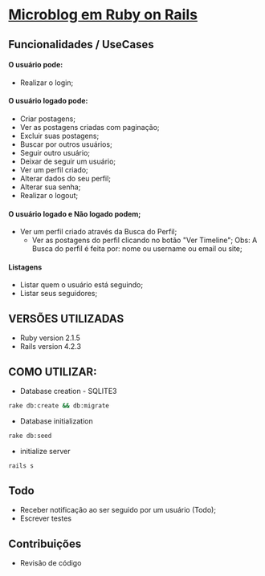 # [Microblog em Ruby on Rails](http://polar-reef-5545.herokuapp.com/)

## Funcionalidades / UseCases

#### O usuário pode:
- Realizar o login;

#### O usuário logado pode:
- Criar postagens;
- Ver as postagens criadas com paginação;
- Excluir suas postagens;
- Buscar por outros usuários;
- Seguir outro usuário;
- Deixar de seguir um usuário;
- Ver um perfil criado;
- Alterar dados do seu perfil;
- Alterar sua senha;
- Realizar o logout;

#### O usuário logado e Não logado podem;
- Ver um perfil criado através da Busca do Perfil;
  - Ver as postagens do perfil clicando no botão "Ver Timeline";
Obs: A Busca do perfil é feita por: nome ou username ou email ou site;

#### Listagens
- Listar quem o usuário está seguindo;
- Listar seus seguidores;
 
## VERSÕES UTILIZADAS

* Ruby version 2.1.5 
* Rails version 4.2.3

## COMO UTILIZAR:
* Database creation - SQLITE3
```sh
rake db:create && db:migrate
```

* Database initialization
```sh
rake db:seed
```

* initialize server

```sh
rails s
```
## Todo
- Receber notificação ao ser seguido por um usuário (Todo);
- Escrever testes

## Contribuições
- Revisão de código
